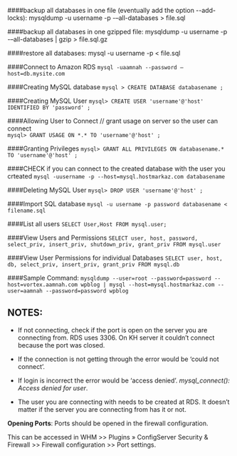 ####backup all databases in one file (eventually add the option --add-locks):
mysqldump -u username -p -–all-databases > file.sql

####backup all databases in one gzipped file:
mysqldump -u username -p -–all-databases | gzip > file.sql.gz

####restore all databases:
mysql -u username -p < file.sql 



####Connect to Amazon RDS
`` mysql -uaamnah --password —host=db.mysite.com ``

####Creating MySQL database
`` mysql > CREATE DATABASE databasename ; ``

####Creating MySQL User
`` mysql> CREATE USER 'username'@'host' IDENTIFIED BY 'password' ; ``

####Allowing User to Connect
// grant usage on server so the user can connect  
`` mysql> GRANT USAGE ON *.* TO 'username'@'host' ; ``

####Granting Privileges
`` mysql> GRANT ALL PRIVILEGES ON databasename.* TO 'username'@'host' ; ``

####CHECK if you can connect to the created database with the user you crteated
`` mysql -uusername -p --host=mysql.hostmarkaz.com databasename  ``

####Deleting MySQL User
`` mysql> DROP USER 'username'@'host' ; ``


####Import SQL database
`` mysql -u username -p password databasename < filename.sql ``

####List all users
`` SELECT User,Host FROM mysql.user; ``

####View Users and Permissions
`` SELECT user, host, password, select_priv, insert_priv, shutdown_priv, grant_priv FROM mysql.user ``

####View User Permissions for individual Databases
`` SELECT user, host, db, select_priv, insert_priv, grant_priv FROM mysql.db ``

####Sample Command: 
`` mysqldump --user=root --password=password --host=vortex.aamnah.com wpblog | mysql --host=mysql.hostmarkaz.com --user=aamnah --password=password wpblog ``

NOTES:
---

   * If not connecting, check if the port is open on the server you are connecting from. RDS uses 3306. On KH server it couldn’t connect because the port was closed.

   * If the connection is not getting through the error would be ‘could not connect’.

   * If login is incorrect the error would be ‘access denied’. *mysql_connect(): Access denied for user*.

   * The user you are connecting with needs to be created at RDS. It doesn’t matter if the server you are connecting from has it or not.


**Opening Ports**:
Ports should be opened in the firewall configuration.

This can be accessed in WHM >> Plugins » ConfigServer Security & Firewall >> Firewall configuration >> Port settings.